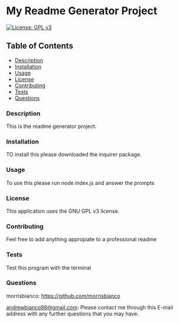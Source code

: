 # My Readme Generator Project
[![License: GPL v3](https://img.shields.io/badge/License-GPLv3-blue.svg)](https://www.gnu.org/licenses/gpl-3.0)
## Table of Contents
            
- [Description](#Description)
- [Installation](#Installation)
- [Usage](#Usage)
- [License](#License)
- [Contributing](#Contributing)
- [Tests](#Tests)
- [Questions](#Questions)

### Description
This is the readme generator project.
### Installation
TO install this please downloaded the inquirer package.
### Usage
To use this please run node index.js and answer the prompts
### License
This application uses the GNU GPL v3 license.
### Contributing
Feel free to add anything appropiate to a professional readme
### Tests
Test this program with the terminal
### Questions
morrisbianco: https://github.com/morrisbianco

andrewbianco98@gmail.com: Please contact me through this E-mail address with any further questions that you may have.
            